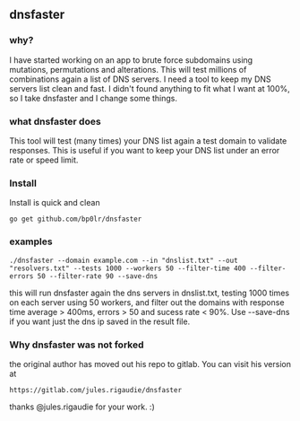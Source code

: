 ## dnsfaster


### why?

I have started working on an app to brute force subdomains using mutations, permutations and alterations.
This will test millions of combinations again a list of DNS servers. I need a tool to keep my DNS servers list clean and fast.
I didn't found anything to fit what I want at 100%, so I take dnsfaster and I change some things.


### what dnsfaster does

This tool will test (many times) your DNS list again a test domain to validate responses.
This is useful if you want to keep your DNS list under an error rate or speed limit.


### Install

Install is quick and clean
```
go get github.com/bp0lr/dnsfaster
```


### examples
```
./dnsfaster --domain example.com --in "dnslist.txt" --out "resolvers.txt" --tests 1000 --workers 50 --filter-time 400 --filter-errors 50 --filter-rate 90 --save-dns
```

this will run dnsfaster again the dns servers in dnslist.txt, testing 1000 times on each server using 50 workers, and filter out the domains with response time average > 400ms, errors > 50 and sucess rate < 90%.
Use --save-dns if you want just the dns ip saved in the result file.


### Why dnsfaster was not forked

the original author has moved out his repo to gitlab.
You can visit his version at
```
https://gitlab.com/jules.rigaudie/dnsfaster
```
thanks @jules.rigaudie for your work. :)
